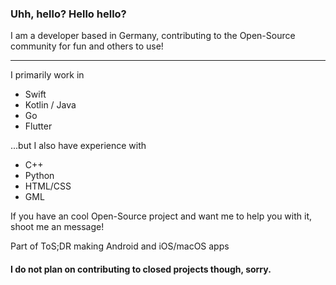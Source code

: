 ### Uhh, hello? Hello hello?

I am a developer based in Germany, contributing to the Open-Source community for fun and others to use!

---

I primarily work in
- Swift
- Kotlin / Java
- Go
- Flutter

...but I also have experience with

- C++
- Python
- HTML/CSS
- GML

If you have an cool Open-Source project and want me to help you with it, shoot me an message!

Part of ToS;DR making Android and iOS/macOS apps

#### I do not plan on contributing to closed projects though, sorry.

